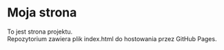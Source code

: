 # Moja strona
To jest strona projektu.  
Repozytorium zawiera plik index.html do hostowania przez GitHub Pages.
